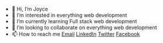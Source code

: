 - 👋 Hi, I’m Joyce
- 👀 I’m interested in everything web development
- 🌱 I’m currently learning Full stack web development
- 💞️ I’m looking to collaborate on everything web development
- 📫 How to reach me [Email](joyce.mbaka@gmail.com) [LinkedIn](https://www.linkedin.com/in/joyce-mbaka-09447ba2/) [Twitter](https://twitter.com/divalicious_jay) [Facebook](https://www.facebook.com/jaymbaka) 

<!---
jmbaka/jmbaka is a ✨ special ✨ repository because its `README.md` (this file) appears on your GitHub profile.
You can click the Preview link to take a look at your changes.
--->
